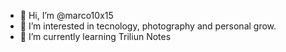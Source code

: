 - 👋 Hi, I’m @marco10x15
- 👀 I’m interested in tecnology, photography and personal grow.
- 🌱 I’m currently learning Triliun Notes

<!---
marco10x15/marco10x15 is a ✨ special ✨ repository because its `README.md` (this file) appears on your GitHub profile.
You can click the Preview link to take a look at your changes.
--->
